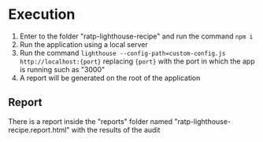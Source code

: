 # Execution

1) Enter to the folder "ratp-lighthouse-recipe" and run the command `npm i`
2) Run the application using a local server
3) Run the command `lighthouse --config-path=custom-config.js http://localhost:{port}` replacing `{port}` with the port in which the app is running such as "3000"
4) A report will be generated on the root of the application

## Report

There is a report inside the "reports" folder named "ratp-lighthouse-recipe.report.html" with the results of the audit